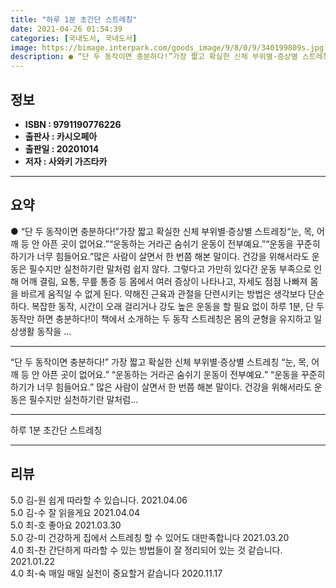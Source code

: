 ```yaml
---
title: "하루 1분 초간단 스트레칭"
date: 2021-04-26 01:54:39
categories: [국내도서, 국내도서]
image: https://bimage.interpark.com/goods_image/9/8/0/9/340199809s.jpg
description: ● “단 두 동작이면 충분하다!”가장 짧고 확실한 신체 부위별·증상별 스트레칭“눈, 목, 어깨 등 안 아픈 곳이 없어요.”“운동하는 거라곤 숨쉬기 운동이 전부예요.”“운동을 꾸준히 하기가 너무 힘들어요.”많은 사람이 살면서 한 번쯤 해본 말이다. 건강을 위해서라도 운동은 필수지만 실천
---
```


## **정보**

- **ISBN : 9791190776226**
- **출판사 : 카시오페아**
- **출판일 : 20201014**
- **저자 : 사와키 가즈타카**

------



## **요약**

●  “단 두 동작이면 충분하다!”가장 짧고 확실한 신체 부위별·증상별 스트레칭“눈, 목, 어깨 등 안 아픈 곳이 없어요.”“운동하는 거라곤 숨쉬기 운동이 전부예요.”“운동을 꾸준히 하기가 너무 힘들어요.”많은 사람이 살면서 한 번쯤 해본 말이다. 건강을 위해서라도 운동은 필수지만 실천하기란 말처럼 쉽지 않다. 그렇다고 가만히 있다간 운동 부족으로 인해 어깨 결림, 요통, 무릎 통증 등 몸에서 여러 증상이 나타나고, 자세도 점점 나빠져 몸을 바르게 움직일 수 없게 된다. 약해진 근육과 관절을 단련시키는 방법은 생각보다 단순하다. 복잡한 동작, 시간이 오래 걸리거나 강도 높은 운동을 할 필요 없이 하루 1분, 단 두 동작만 하면 충분하다!이 책에서 소개하는 두 동작 스트레칭은 몸의 균형을 유지하고 일상생활 동작을 ...

------

“단 두 동작이면 충분하다!”
가장 짧고 확실한 신체 부위별·증상별 스트레칭
“눈, 목, 어깨 등 안 아픈 곳이 없어요.”
“운동하는 거라곤 숨쉬기 운동이 전부예요.”
“운동을 꾸준히 하기가 너무 힘들어요.”
많은 사람이 살면서 한 번쯤 해본 말이다. 건강을 위해서라도 운동은 필수지만 실천하기란 말처럼... 

------


하루 1분 초간단 스트레칭 

------


## **리뷰** 

5.0 김-원 쉽게 따라할 수 있습니다. 2021.04.06 <br/>5.0 김-수 잘 읽을게요  2021.04.04 <br/>5.0 최-호 좋아요 2021.03.30 <br/>5.0 강-미 건강하게 집에서 스트레칭 할 수 있어도 대만족합니다 2021.03.20 <br/>4.0 최-찬 간단하게 따라할 수 있는 방법들이 잘 정리되어 있는 것 같습니다. 2021.01.22 <br/>4.0 최-숙 매일 매일 실천이 중요할거 같습니다 2020.11.17 <br/>